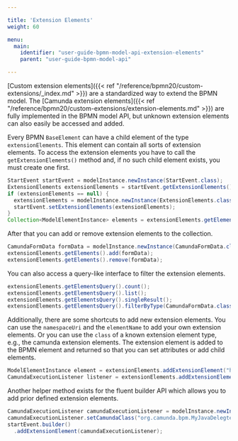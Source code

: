 ```yaml
---

title: 'Extension Elements'
weight: 60

menu:
  main:
    identifier: "user-guide-bpmn-model-api-extension-elements"
    parent: "user-guide-bpmn-model-api"

---
```



[Custom extension elements]({{< ref "/reference/bpmn20/custom-extensions/_index.md" >}}) are a standardized way to extend the BPMN model.
The [Camunda extension elements]({{< ref "/reference/bpmn20/custom-extensions/extension-elements.md" >}}) are fully implemented in the BPMN model API, but unknown extension elements can also easily be accessed and added.

Every BPMN `BaseElement` can have a child element of the type `extensionElements`.
This element can contain all sorts of extension elements. To access the
extension elements you have to call the `getExtensionElements()` method and,
if no such child element exists, you must create one first.

```java
StartEvent startEvent = modelInstance.newInstance(StartEvent.class);
ExtensionElements extensionElements = startEvent.getExtensionElements();
if (extensionElements == null) {
  extensionElements = modelInstance.newInstance(ExtensionElements.class);
  startEvent.setExtensionElements(extensionElements);
}
Collection<ModelElementInstance> elements = extensionElements.getElements();
```

After that you can add or remove extension elements to the collection.

```java
CamundaFormData formData = modelInstance.newInstance(CamundaFormData.class);
extensionElements.getElements().add(formData);
extensionElements.getElements().remove(formData);
```

You can also access a query-like interface to filter the extension elements.

```java
extensionElements.getElementsQuery().count();
extensionElements.getElementsQuery().list();
extensionElements.getElementsQuery().singleResult();
extensionElements.getElementsQuery().filterByType(CamundaFormData.class).singleResult();
```

Additionally, there are some shortcuts to add new extension elements. You can use
the `namespaceUri` and the `elementName` to add your own extension elements. Or
you can use the `class` of a known extension element type, e.g., the camunda
extension elements. The extension element is added to the BPMN element and returned
so that you can set attributes or add child elements.

```java
ModelElementInstance element = extensionElements.addExtensionElement("http://example.com/bpmn", "myExtensionElement");
CamundaExecutionListener listener = extensionElements.addExtensionElement(CamundaExecutionListener.class);
```

Another helper method exists for the fluent builder API which allows you to add prior defined extension elements.

```java
CamundaExecutionListener camundaExecutionListener = modelInstance.newInstance(CamundaExecutionListener.class);
camundaExecutionListener.setCamundaClass("org.camunda.bpm.MyJavaDelegte");
startEvent.builder()
  .addExtensionElement(camundaExecutionListener);
```
